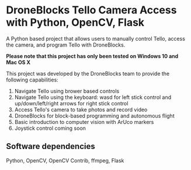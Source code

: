 # DroneBlocks Tello Camera Access with Python, OpenCV, Flask

A Python based project that allows users to manually control Tello, access the camera, and program Tello with DroneBlocks.

**Please note that this project has only been tested on Windows 10 and Mac OS X**

This project was developed by the DroneBlocks team to provide the following capabilities:

1. Navigate Tello using brower based controls
2. Navigate Tello using the keyboard: wasd for left stick control and up/down/left/right arrows for right stick control
3. Access Tello's camera to take photos and record video
4. DroneBlocks for block-based programming and autonomous flight
5. Basic introduction to computer vision with ArUco markers
6. Joystick control coming soon

## Software dependencies

Python, OpenCV, OpenCV Contrib, ffmpeg, Flask
